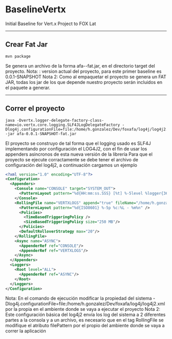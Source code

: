 # BaselineVertx

Initial Baseline for Vert.x Project to FOX Lat
___

## Crear Fat Jar
```
mvn package
```

Se genera un archivo de la forma afa-<version>-fat.jar, en el directorio target del proyecto.
Nota: <version>: version actual del proyecto, para este primer baseline es 0.0.1-SNAPSHOT
Nota 2: Como al empaquetar el proyecto se genera un FAT JAR, todas los jar de los que depende nuestro proyecto serán incluidos en el paquete a generar.

___
## Correr el proyecto
```
java -Dvertx.logger-delegate-factory-class-name=io.vertx.core.logging.SLF4JLogDelegateFactory -Dlog4j.configurationFile=file:/home/h.gonzalez/Dev/foxafa/log4j/log4j2.xml -jar afa-0.0.1-SNAPSHOT-fat.jar

```

El proyecto se construyo de tal forma que el logging usado es SLF4J implementando por configuración el LOG4J2, con el fin de usar los appenders asincronos de esta nueva versión de la librería
Para que el proyecto se ejecute corractamente se debe tener el archivo de configuración del log4j2, a continuación cargamos un ejemplo 

```xml
<?xml version="1.0" encoding="UTF-8"?>
<Configuration>
  <Appenders>
    <Console name="CONSOLE" target="SYSTEM_OUT">
      <PatternLayout pattern="%d{HH:mm:ss.SSS} [%t] %-5level %logger{36} - %msg%n"/>
    </Console>
    <RollingFile name="VERTXLOGS" append="true" fileName="/home/h.gonzalez/Dev/foxafa/logs/vertx.log" filePattern="/home/h.gonzalez/Dev/foxafa/logs/$${date:yyyy-MM}/vertx-%d{MM-dd-yyyy}-%i.log.gz">
      <PatternLayout pattern="%d{ISO8601} %-5p %c:%L - %m%n" />
      <Policies>
        <TimeBasedTriggeringPolicy />
        <SizeBasedTriggeringPolicy size="250 MB"/>
      </Policies>
      <DefaultRolloverStrategy max="20"/>
    </RollingFile>
    <Async name="ASYNC">
      <AppenderRef ref="CONSOLE"/>
      <AppenderRef ref="VERTXLOGS"/>
    </Async>
  </Appenders>
  <Loggers>
    <Root level="ALL">
      <AppenderRef ref="ASYNC"/>
    </Root>
  </Loggers>
</Configuration>

```

Nota: En el comando de ejecución modificar la propiedad del sistema -Dlog4j.configurationFile=file:/home/h.gonzalez/Dev/foxafa/log4j/log4j2.xml  por la propia en el ambiente donde se vaya a ejecutar el proyecto
Nota 2: Este configuración básica del log4j2 envía los log del sistema a 2 diferentes partes a la consola y a un archivo, es necesario que en el tag RollingFile se modifique el atributo filePattern por el propio del ambiente donde se vaya a correr la aplicación